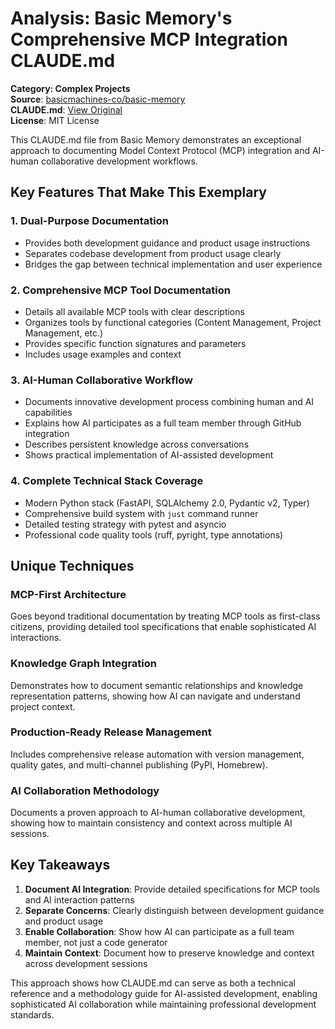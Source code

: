 # Analysis: Basic Memory's Comprehensive MCP Integration CLAUDE.md

**Category: Complex Projects**  
**Source**: [basicmachines-co/basic-memory](https://github.com/basicmachines-co/basic-memory)  
**CLAUDE.md**: [View Original](https://github.com/basicmachines-co/basic-memory/blob/main/CLAUDE.md)  
**License**: MIT License  

This CLAUDE.md file from Basic Memory demonstrates an exceptional approach to documenting Model Context Protocol (MCP) integration and AI-human collaborative development workflows.

## Key Features That Make This Exemplary

### 1. **Dual-Purpose Documentation**
- Provides both development guidance and product usage instructions
- Separates codebase development from product usage clearly
- Bridges the gap between technical implementation and user experience

### 2. **Comprehensive MCP Tool Documentation**
- Details all available MCP tools with clear descriptions
- Organizes tools by functional categories (Content Management, Project Management, etc.)
- Provides specific function signatures and parameters
- Includes usage examples and context

### 3. **AI-Human Collaborative Workflow**
- Documents innovative development process combining human and AI capabilities
- Explains how AI participates as a full team member through GitHub integration
- Describes persistent knowledge across conversations
- Shows practical implementation of AI-assisted development

### 4. **Complete Technical Stack Coverage**
- Modern Python stack (FastAPI, SQLAlchemy 2.0, Pydantic v2, Typer)
- Comprehensive build system with `just` command runner
- Detailed testing strategy with pytest and asyncio
- Professional code quality tools (ruff, pyright, type annotations)

## Unique Techniques

### **MCP-First Architecture**
Goes beyond traditional documentation by treating MCP tools as first-class citizens, providing detailed tool specifications that enable sophisticated AI interactions.

### **Knowledge Graph Integration**
Demonstrates how to document semantic relationships and knowledge representation patterns, showing how AI can navigate and understand project context.

### **Production-Ready Release Management**
Includes comprehensive release automation with version management, quality gates, and multi-channel publishing (PyPI, Homebrew).

### **AI Collaboration Methodology**
Documents a proven approach to AI-human collaborative development, showing how to maintain consistency and context across multiple AI sessions.

## Key Takeaways

1. **Document AI Integration**: Provide detailed specifications for MCP tools and AI interaction patterns
2. **Separate Concerns**: Clearly distinguish between development guidance and product usage
3. **Enable Collaboration**: Show how AI can participate as a full team member, not just a code generator
4. **Maintain Context**: Document how to preserve knowledge and context across development sessions

This approach shows how CLAUDE.md can serve as both a technical reference and a methodology guide for AI-assisted development, enabling sophisticated AI collaboration while maintaining professional development standards.